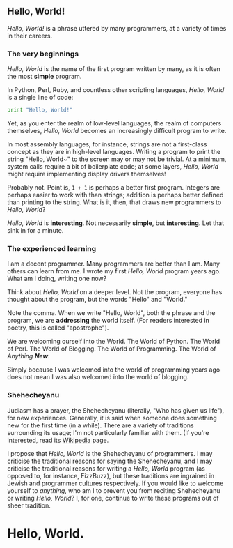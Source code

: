 ## Hello, World!

_Hello, World!_ is a phrase uttered by many programmers, at a variety of times in their careers.

### The very beginnings

_Hello, World_ is the name of the first program written by many, as it is often the most **simple** program.

In Python, Perl, Ruby, and countless other scripting languages, _Hello, World_ is a single line of code:

```python
print "Hello, World!"
```

Yet, as you enter the realm of low-level languages, the realm of computers themselves, _Hello, World_ becomes an increasingly difficult program to write.

In most assembly languages, for instance, strings are not a first-class concept as they are in high-level languages. Writing a program to print the string "Hello, World~" to the screen may or may not be trivial. At a minimum, system calls require a bit of boilerplate code; at some layers, _Hello, World_ might require implementing display drivers themselves!

Probably not. Point is, `1 + 1` is perhaps a better first program. Integers are perhaps easier to work with than strings; addition is perhaps better defined than printing to the string. What is it, then, that draws new programmers to _Hello, World_?

_Hello, World_ is **interesting**. Not necessarily **simple**, but **interesting**. Let that sink in for a minute.

### The experienced learning

I am a decent programmer. Many programmers are better than I am. Many others can learn from me. I wrote my first _Hello, World_ program years ago. What am I doing, writing one now?

Think about _Hello, World_ on a deeper level. Not the program, everyone has thought about the program, but the words "Hello" and "World."

Note the comma. When we write "Hello, World", both the phrase and the program, we are **addressing** the world itself. (For readers interested in poetry, this is called "apostrophe"). 

We are welcoming ourself into the World. The World of Python. The World of Perl. The World of Blogging. The World of Programming. The World of _Anything **New**_.

Simply because I was welcomed into the world of programming years ago does not mean I was also welcomed into the world of blogging.

### Shehecheyanu

Judiasm has a prayer, the Shehecheyanu (literally, "Who has given us life"), for new experiences. Generally, it is said when someone does something new for the first time (in a while). There are a variety of traditions surrounding its usage; I'm not particularly familiar with them. (If you're interested, read its [Wikipedia](http://en.wikipedia.org/wiki/Shehecheyanu) page.

I propose that _Hello, World_ is the Shehecheyanu of programmers. I may criticise the traditional reasons for saying the Shehecheyanu, and I may criticise the traditional reasons for writing a _Hello, World_ program (as opposed to, for instance, FizzBuzz), but these traditions are ingrained in Jewish and programmer cultures respectively. If you would like to welcome yourself to _anything_, who am I to prevent you from reciting Shehecheyanu or writing _Hello, World_? I, for one, continue to write these programs out of sheer tradition. 

# Hello, World.
